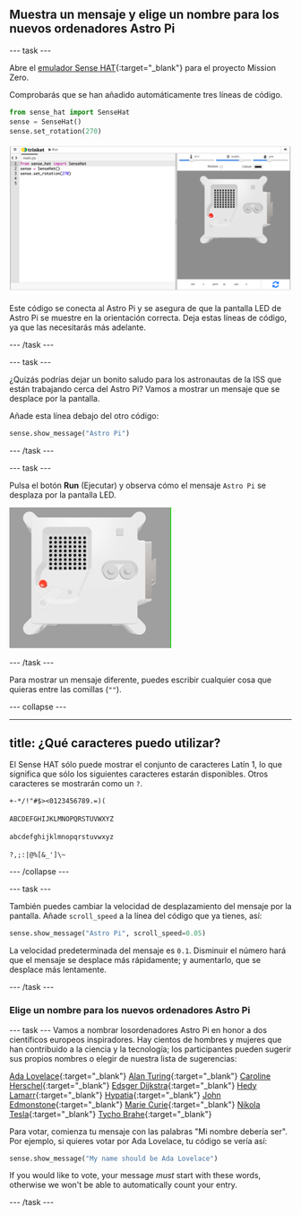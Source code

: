 ## Muestra un mensaje y elige un nombre para los nuevos ordenadores Astro Pi

--- task ---

Abre el [emulador Sense HAT](https://trinket.io/mission-zero){:target="_blank"} para el proyecto Mission Zero.

Comprobarás que se han añadido automáticamente tres líneas de código.

```python
from sense_hat import SenseHat
sense = SenseHat()
sense.set_rotation(270)
```

![A screenshot of the Trinket Sense Hat emulator with three lines of starter code displayed in the left hand panel.](images/sense-hat-emulator2.png)

Este código se conecta al Astro Pi y se asegura de que la pantalla LED de Astro Pi se muestre en la orientación correcta. Deja estas líneas de código, ya que las necesitarás más adelante.

--- /task ---

--- task ---

¿Quizás podrías dejar un bonito saludo para los astronautas de la ISS que están trabajando cerca del Astro Pi? Vamos a mostrar un mensaje que se desplace por la pantalla.

Añade esta línea debajo del otro código:

```python
sense.show_message("Astro Pi")
```

--- /task ---

--- task ---

Pulsa el botón **Run** (Ejecutar) y observa cómo el mensaje `Astro Pi` se desplaza por la pantalla LED.

![The Trinket Sense HAT emulator running a sample program which scrolls the text "Astro PI" across the LED matrix in white letters](images/M0_1.gif)

--- /task ---



Para mostrar un mensaje diferente, puedes escribir cualquier cosa que quieras entre las comillas (`""`).

--- collapse ---

---
title: ¿Qué caracteres puedo utilizar?
---

El Sense HAT sólo puede mostrar el conjunto de caracteres Latín 1, lo que significa que sólo los siguientes caracteres estarán disponibles. Otros caracteres se mostrarán como un `?`.

```
+-*/!"#$><0123456789.=)(

ABCDEFGHIJKLMNOPQRSTUVWXYZ

abcdefghijklmnopqrstuvwxyz

?,;:|@%[&_']\~
```

--- /collapse ---

--- task ---

También puedes cambiar la velocidad de desplazamiento del mensaje por la pantalla. Añade `scroll_speed` a la línea del código que ya tienes, así:

```python
sense.show_message("Astro Pi", scroll_speed=0.05)
```

La velocidad predeterminada del mensaje es `0.1`. Disminuir el número hará que el mensaje se desplace más rápidamente; y aumentarlo, que se desplace más lentamente.

--- /task ---

### Elige un nombre para los nuevos ordenadores Astro Pi

--- task --- Vamos a nombrar losordenadores Astro Pi en honor a dos científicos europeos inspiradores. Hay cientos de hombres y mujeres que han contribuido a la ciencia y la tecnología; los participantes pueden sugerir sus propios nombres o elegir de nuestra lista de sugerencias:


[Ada Lovelace](https://en.wikipedia.org/wiki/Ada_Lovelace){:target="_blank"} 
[Alan Turing](https://en.wikipedia.org/wiki/Alan_Turing){:target="_blank"} 
[Caroline Herschel](https://en.wikipedia.org/wiki/Caroline_Herschel){:target="_blank"} 
[Edsger Dijkstra](https://en.wikipedia.org/wiki/Edsger_W._Dijkstra){:target="_blank"} 
[Hedy Lamarr](https://en.wikipedia.org/wiki/Hedy_Lamarr){:target="_blank"} 
[Hypatia](https://en.wikipedia.org/wiki/Hypatia){:target="_blank"} 
[John Edmonstone](https://en.wikipedia.org/wiki/John_Edmonstone){:target="_blank"} 
[Marie Curie](https://en.wikipedia.org/wiki/Marie_Curie){:target="_blank"} 
[Nikola Tesla](https://en.wikipedia.org/wiki/Nikola_Tesla){:target="_blank"} 
[Tycho Brahe](https://en.wikipedia.org/wiki/Tycho_Brahe){:target="_blank"}

Para votar, comienza tu mensaje con las palabras "Mi nombre debería ser". Por ejemplo, si quieres votar por Ada Lovelace, tu código se vería así:

```python
sense.show_message("My name should be Ada Lovelace")
```

If you would like to vote, your message *must* start with these words, otherwise we won't be able to automatically count your entry.

--- /task ---



